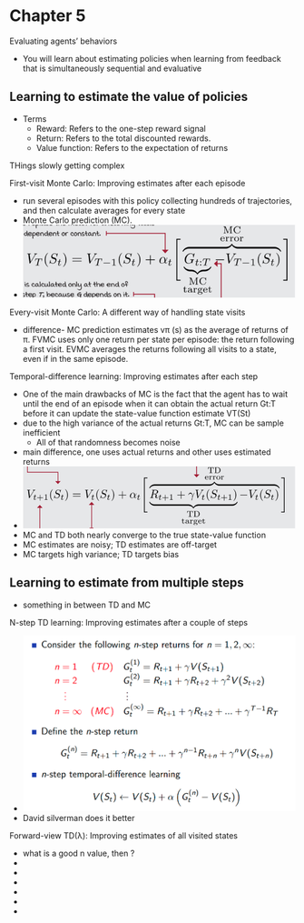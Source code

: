 # Chapter 5 
Evaluating agents’ behaviors
* You will learn about estimating policies when learning from feedback that is simultaneously sequential and evaluative

## Learning to estimate the value of policies
* Terms
    * Reward: Refers to the one-step reward signal
    * Return: Refers to the total discounted rewards.
    * Value function: Refers to the expectation of returns

THings slowly getting complex

First-visit Monte Carlo: Improving estimates after each episode
* run several episodes with this policy collecting hundreds of trajectories, and
then calculate averages for every state
* Monte Carlo prediction (MC).
* ![](./assets/c5_p2.png)

Every-visit Monte Carlo: A different way of handling state visits

* difference- MC prediction estimates vπ (s) as the average of returns of π. FVMC uses only one return per state per episode: the return following a first visit. EVMC averages the returns following all visits to a state, even if in the same episode.  

Temporal-difference learning: Improving estimates after each step
* One of the main drawbacks of MC is the fact that the agent has to wait until the end of an
episode when it can obtain the actual return Gt:T before it can update the state-value function
estimate VT(St)
* due to the high variance of the actual returns Gt:T, MC can be sample inefficient
    * All of that randomness becomes noise
* main difference, one uses actual returns and other uses estimated returns 
* ![](./assets/c5_p1.png)
* MC and TD both nearly converge to the true state-value function
* MC estimates are noisy; TD estimates are off-target
* MC targets high variance; TD targets bias

## Learning to estimate from multiple steps
* something in between TD and MC 

N-step TD learning: Improving estimates after a couple of steps
* ![](/resources/David_Silver%20Deepmind/assets/l4_p7.png)
* David silverman does it better

Forward-view TD(λ): Improving estimates of all visited states
* what is a good n value, then ?
* 
* 
* 
* 
* 
* 


